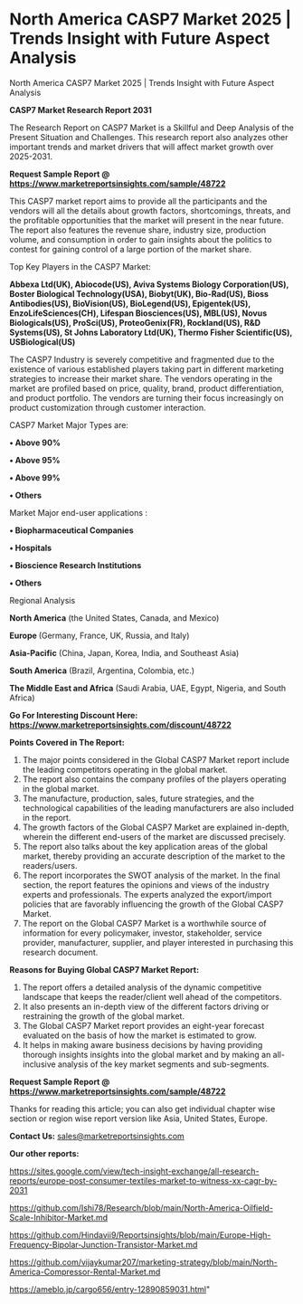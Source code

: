 # North America CASP7 Market 2025 | Trends Insight with Future Aspect Analysis
 North America CASP7 Market 2025 | Trends Insight with Future Aspect Analysis

<strong>CASP7 Market Research Report 2031</strong>

The Research Report on CASP7 Market is a Skillful and Deep Analysis of the Present Situation and Challenges. This research report also analyzes other important trends and market drivers that will affect market growth over 2025-2031.

<strong>Request Sample Report @ <a href=https://www.marketreportsinsights.com/sample/48722>https://www.marketreportsinsights.com/sample/48722</a></strong>

This CASP7 market report aims to provide all the participants and the vendors will all the details about growth factors, shortcomings, threats, and the profitable opportunities that the market will present in the near future. The report also features the revenue share, industry size, production volume, and consumption in order to gain insights about the politics to contest for gaining control of a large portion of the market share.

Top Key Players in the CASP7 Market:

<strong>Abbexa Ltd(UK), Abiocode(US), Aviva Systems Biology Corporation(US), Boster Biological Technology(USA), Biobyt(UK), Bio-Rad(US), Bioss Antibodies(US), BioVision(US), BioLegend(US), Epigentek(US), EnzoLifeSciences(CH), Lifespan Biosciences(US), MBL(US), Novus Biologicals(US), ProSci(US), ProteoGenix(FR), Rockland(US), R&D Systems(US), St Johns Laboratory Ltd(UK), Thermo Fisher Scientific(US), USBiological(US)</strong>

The CASP7 Industry is severely competitive and fragmented due to the existence of various established players taking part in different marketing strategies to increase their market share. The vendors operating in the market are profiled based on price, quality, brand, product differentiation, and product portfolio. The vendors are turning their focus increasingly on product customization through customer interaction.

CASP7 Market Major Types are:

<strong>•  Above 90%

•  Above 95%

•  Above 99%

•  Others</strong>

Market Major end-user applications :

<strong>•  Biopharmaceutical Companies

•  Hospitals

•  Bioscience Research Institutions

•  Others</strong>

Regional Analysis

</u><strong><b>North America</b></strong> (the United States, Canada, and Mexico)

<strong><b>Europe </b></strong>(Germany, France, UK, Russia, and Italy)

<strong><b>Asia-Pacific</b></strong> (China, Japan, Korea, India, and Southeast Asia)

<strong><b>South America</b></strong> (Brazil, Argentina, Colombia, etc.)

<strong><b>The Middle East and Africa</b></strong> (Saudi Arabia, UAE, Egypt, Nigeria, and South Africa)

<strong>Go For Interesting Discount Here: <a href=https://www.marketreportsinsights.com/discount/48722>https://www.marketreportsinsights.com/discount/48722</a></strong>

<strong>Points Covered in The Report:</strong>
<ol>
  <li>The major points considered in the Global CASP7 Market report include the leading competitors operating in the global market.</li>
  <li>The report also contains the company profiles of the players operating in the global market.</li>
  <li>The manufacture, production, sales, future strategies, and the technological capabilities of the leading manufacturers are also included in the report.</li>
  <li>The growth factors of the Global CASP7 Market are explained in-depth, wherein the different end-users of the market are discussed precisely.</li>
  <li>The report also talks about the key application areas of the global market, thereby providing an accurate description of the market to the readers/users.</li>
  <li>The report incorporates the SWOT analysis of the market. In the final section, the report features the opinions and views of the industry experts and professionals. The experts analyzed the export/import policies that are favorably influencing the growth of the Global CASP7 Market.</li>
  <li>The report on the Global CASP7 Market is a worthwhile source of information for every policymaker, investor, stakeholder, service provider, manufacturer, supplier, and player interested in purchasing this research document.</li>
</ol>
<strong>Reasons for Buying Global CASP7 Market Report:</strong>

<ol>
  <li>The report offers a detailed analysis of the dynamic competitive landscape that keeps the reader/client well ahead of the competitors.</li>
  <li>It also presents an in-depth view of the different factors driving or restraining the growth of the global market.</li>
  <li>The Global CASP7 Market report provides an eight-year forecast evaluated on the basis of how the market is estimated to grow.</li>
  <li>It helps in making aware business decisions by having providing thorough insights insights into the global market and by making an all-inclusive analysis of the key market segments and sub-segments.</li>
</ol>
<strong>Request Sample Report @ <a href=https://www.marketreportsinsights.com/sample/48722>https://www.marketreportsinsights.com/sample/48722</a></strong>


Thanks for reading this article; you can also get individual chapter wise section or region wise report version like Asia, United States, Europe.

<strong>Contact Us:</strong>
sales@marketreportsinsights.com

<strong>Our other reports:</strong>

<a href=https://sites.google.com/view/tech-insight-exchange/all-research-reports/europe-post-consumer-textiles-market-to-witness-xx-cagr-by-2031>https://sites.google.com/view/tech-insight-exchange/all-research-reports/europe-post-consumer-textiles-market-to-witness-xx-cagr-by-2031</a>

<a href=https://github.com/Ishi78/Research/blob/main/North-America-Oilfield-Scale-Inhibitor-Market.md>https://github.com/Ishi78/Research/blob/main/North-America-Oilfield-Scale-Inhibitor-Market.md</a>

<a href=https://github.com/Hindavii9/Reportsinsights/blob/main/Europe-High-Frequency-Bipolar-Junction-Transistor-Market.md>https://github.com/Hindavii9/Reportsinsights/blob/main/Europe-High-Frequency-Bipolar-Junction-Transistor-Market.md</a>

<a href=https://github.com/vijaykumar207/marketing-strategy/blob/main/North-America-Compressor-Rental-Market.md>https://github.com/vijaykumar207/marketing-strategy/blob/main/North-America-Compressor-Rental-Market.md</a>

<a href=https://ameblo.jp/cargo656/entry-12890859031.html>https://ameblo.jp/cargo656/entry-12890859031.html</a>"
